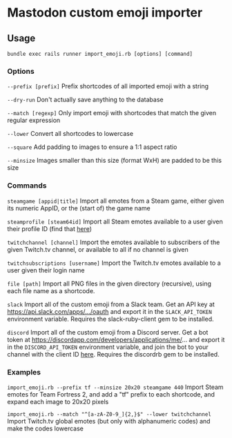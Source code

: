# Mastodon custom emoji importer
## Usage
`bundle exec rails runner import_emoji.rb [options] [command]`
### Options
`--prefix [prefix]`
	Prefix shortcodes of all imported emoji with a string

`--dry-run`
	Don't actually save anything to the database

`--match [regexp]`
	Only import emoji with shortcodes that match the given regular
	expression

`--lower`
	Convert all shortcodes to lowercase

`--square`
	Add padding to images to ensure a 1:1 aspect ratio

`--minsize`
	Images smaller than this size (format WxH) are padded to be this
	size

### Commands
`steamgame [appid|title]`
	Import all emotes from a Steam game, either given its numeric
	AppID, or the (start of) the game name

`steamprofile [steam64id]`
	Import all Steam emotes available to a user given their profile
	ID (find that [here](http://steamid.co/))

`twitchchannel [channel]`
	Import the emotes available to subscribers of the given Twitch.tv
	channel, or available to all if no channel is given

`twitchsubscriptions [username]`
	Import the Twitch.tv emotes available to a user given their login
	name

`file [path]`
	Import all PNG files in the given directory (recursive), using
	each file name as a shortcode.

`slack`
	Import all of the custom emoji from a Slack team. Get an API key
	at https://api.slack.com/apps/.../oauth and export it in the
	`SLACK_API_TOKEN` environment variable. Requires the
	slack-ruby-client gem to be installed.

`discord`
	Import all of the custom emoji from a Discord server. Get a bot
	token at https://discordapp.com/developers/applications/me/...
	and export it in the `DISCORD_API_TOKEN` environment variable, and
	join the bot to your channel with the client ID
	[here](https://discordapi.com/permissions.html#1073741824).
	Requires the discordrb gem to be installed.

### Examples
`import_emoji.rb --prefix tf --minsize 20x20 steamgame 440`
	Import Steam emotes for Team Fortress 2, and add a "tf" prefix to
	each shortcode, and expand each image to 20x20 pixels

`import_emoji.rb --match "^[a-zA-Z0-9_]{2,}$" --lower twitchchannel`
	Import Twitch.tv global emotes (but only with alphanumeric codes)
	and make the codes lowercase
